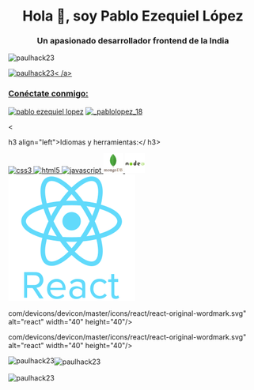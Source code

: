 <h1 align="center">Hola 👋, soy Pablo Ezequiel López</h1>
<h3 align="center">Un apasionado desarrollador frontend de la India</h3>

<p align="left"> <img src ="https://komarev.com/ghpvc/?username=paulhack23&label=Profile%20views&color=0e75b6&style=flat" alt="paulhack23" /> </p>

<p align="left"> <a href="https ://github.com/ryo-ma/github-profile-tropic"><img src="https://github-profile-tropico.vercel.app/?username=paulhack23" alt="paulhack23" />< /a> </p>

<h3 align="left">Conéctate conmigo:</h3>
<p align="left">
<a href="https://linkedin.com/in/pablo ezequiel lopez" target="blank"><img align="center" src="https://raw.githubusercontent.com/rahuldkjain/github-profile -readme-generator/master/src/images/icons/Social/linked-in-alt.svg" alt="pablo ezequiel lopez" height="30" width="40" /></a> <a href
= "https://instagram.com/_pablolopez_18" target="blank"><img align="center" src="https://raw.githubusercontent.com/rahuldkjain/github-profile-readme-generator/master/src /images/icons/Social/instagram.svg" alt="_pablolopez_18" height="30" width="40" /></a> </p>
<

h3 align="left">Idiomas y herramientas:</ h3>
<p align="left"> <a href="https://www.w3schools.com/css/" target="_blank" rel="noreferrer"> <img src="https://raw.githubusercontent. com/devicons/devicon/master/icons/css3/css3-original-wordmark.svg" alt="css3" width="40" height="40"/> </a> <a href="https:// www.w3.org/html/" target="_blank" rel="noreferrer"> <img src="https://raw.githubusercontent.com/devicons/devicon/master/icons/html5/html5-original-wordmark .svg" alt="html5" width="40" height="40"/> </a> <a href="https://developer.mozilla.org/en-US/docs/Web/JavaScript" target="_blank" rel="noreferrer"> <img src="https://raw.githubusercontent.com/devicons/devicon/master/icons/javascript/javascript- original.svg" alt="javascript" width="40" height="40"/> </a> <a href="https://www.mongodb.com/" target="_blank" rel="noreferrer "> <img src="https://raw.githubusercontent.com/devicons/devicon/master/icons/mongodb/mongodb-original-wordmark.svg" alt="mongodb" width="40" height="40" /> </a> <a href="https://nodejs.org" target="_blank" rel="noreferrer"> <img src="https://raw.githubusercontent.com/devicons/devicon/master/icons/nodejs/nodejs-original-wordmark.svg" alt="nodejs" width="40" height="40"/> </a> <a href="https:// reactjs.org/" target="_blank" rel="noreferrer"> <img src="https://raw.githubusercontent.com/devicons/devicon/master/icons/react/react-original-wordmark.svg" alt ="reaccionar" ancho="40" alto="40"/> </a> </p>com/devicons/devicon/master/icons/react/react-original-wordmark.svg" alt="react" width="40" height="40"/> </a> </p>com/devicons/devicon/master/icons/react/react-original-wordmark.svg" alt="react" width="40" height="40"/> </a> </p>

<p><img align="left" src="https://github-readme-stats.vercel.app/api/top-langs?username=paulhack23&show_icons=true&locale=en&layout=compact" alt="paulhack23" /> </p>

<p> <img align="center" src="https://github-readme-stats.vercel.app/api?username=paulhack23&show_icons=true&locale=en" alt="paulhack23" /> </p>

<p><img align="center" src="https://github-readme-streak-stats.herokuapp.com/?user=paulhack23&" alt="paulhack23" /></p>

